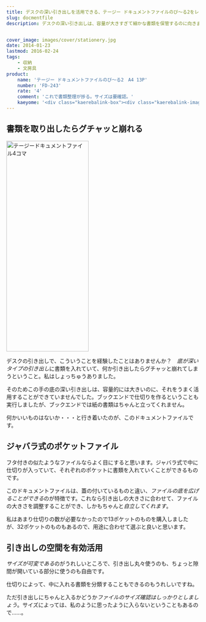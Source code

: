 ```yaml
---
title: デスクの深い引き出しを活用できる、テージー ドキュメントファイルのび〜る2をレビュー
slug: docmentfile
description: デスクの深い引き出しは、容量が大きすぎて細かな書類を保管するのに向きません。そこで、書類を入れてもグチャッと崩れない、しかも分類できるジャバラ式のポケットファイルを購入してみました。これを使えば書類整理が捗ります。


cover_image: images/cover/stationery.jpg
date: 2014-01-23
lastmod: 2016-02-24
tags: 
    - 収納
    - 文房具
product:
    name: 'テージー ドキュメントファイルのび〜る2　A4 13P'
    number: 'FD-243'
    rate: '4'
    comment: 'これで書類整理が捗る。サイズは要確認。'
    kaeyome: '<div class="kaerebalink-box"><div class="kaerebalink-image"><a href="http://www.amazon.co.jp/exec/obidos/ASIN/B001GR4BJ2/illusionspace-22/ref=nosim/" rel="nofollow" target="_blank"><img src="http://ecx.images-amazon.com/images/I/41hddqNuNbL._SL160_.jpg" style="border: none;" /></a></div><div class="kaerebalink-info"><div class="kaerebalink-name"><a href="http://www.amazon.co.jp/exec/obidos/ASIN/B001GR4BJ2/illusionspace-22/ref=nosim/" rel="nofollow" target="_blank">テージー ドキュメントファイル のび~る2 A4 13P クリア FD-243</a><div class="kaerebalink-powered-date">posted with <a href="http://kaereba.com" rel="nofollow" target="_blank">カエレバ</a></div></div><div class="kaerebalink-detail"> テージー     </div><div class="kaerebalink-link1"><div class="shoplinkamazon"><a href="http://www.amazon.co.jp/gp/search?keywords=FD-243&__mk_ja_JP=%83J%83%5E%83J%83i&tag=illusionspace-22" rel="nofollow" target="_blank" title="アマゾン" >Amazonで購入</a></div><div class="shoplinkrakuten"><a href="http://hb.afl.rakuten.co.jp/hgc/0e95387f.f2aef20d.0e953880.25e412bd/?pc=http%3A%2F%2Fsearch.rakuten.co.jp%2Fsearch%2Fmall%2FFD-243%2F-%2Ff.1-p.1-s.1-sf.0-st.A-v.2%3Fx%3D0%26scid%3Daf_ich_link_urltxt%26m%3Dhttp%3A%2F%2Fm.rakuten.co.jp%2F" rel="nofollow" target="_blank" title="楽天市場" >楽天市場で購入</a></div></div></div><div class="booklink-footer" style="clear: left"></div></div>'
---
```



## 書類を取り出したらグチャッと崩れる


<img src="https://wantit.gcreate.jp/wp-content/uploads/2014/01/image4komadocumentfile.png" alt="テージードキュメントファイル4コマ" width="215" height="550" class="size-full wp-image-318" srcset="https://wantit.gcreate.jp/wp-content/uploads/2014/01/image4komadocumentfile.png 215w, https://wantit.gcreate.jp/wp-content/uploads/2014/01/image4komadocumentfile-117x300.png 117w" sizes="(max-width: 215px) 100vw, 215px" />

デスクの引き出しで、こういうことを経験したことはありませんか？　<em>底が深いタイプの引き出し</em>に書類を入れていて、何か引き出したらグチャッと崩れてしまうということ。私はしょっちゅうありました。

そのためこの手の底の深い引き出しは、容量的には大きいのに、それをうまく活用することができていませんでした。ブックエンドで仕切りを作るということも実行しましたが、ブックエンドでは紙の書類はちゃんと立ってくれません。

何かいいものはないか・・・と行き着いたのが、このドキュメントファイルです。


## ジャバラ式のポケットファイル


フタ付きの似たようなファイルならよく目にすると思います。ジャバラ式で中に仕切りが入っていて、それぞれのポケットに書類を入れていくことができるものです。

このドキュメントファイルは、蓋の付いているものと違い、<em>ファイルの底を広げることができる</em>のが特徴です。これなら引き出しの大きさに合わせて、ファイルの大きさを調整することができ、しかもちゃんと<em>自立してくれます</em>。

私はあまり仕切りの数が必要なかったので13ポケットのものを購入しましたが、32ポケットのものもあるので、用途に合わせて選ぶと良いと思います。


## 引き出しの空間を有効活用


<em>サイズが可変である</em>のがうれしいところで、引き出し丸々使うのも、ちょっと隙間が開いている部分に使うのも自由です。

仕切りによって、中に入れる書類を分類することもできるのもうれしいですね。

ただ引き出しにちゃんと入るかどうか<em>ファイルのサイズ確認はしっかりとしましょう</em>。サイズによっては、私のように思ったように入らないということもあるので……。


  